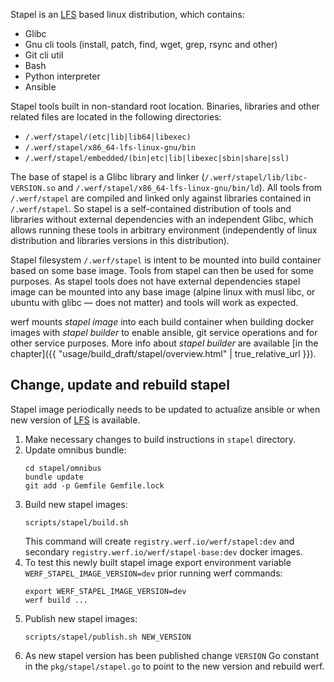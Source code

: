 Stapel is an [LFS](http://www.linuxfromscratch.org/lfs/view/stable) based linux distribution, which contains:

 * Glibc
 * Gnu cli tools (install, patch, find, wget, grep, rsync and other)
 * Git cli util
 * Bash
 * Python interpreter
 * Ansible

Stapel tools built in non-standard root location. Binaries, libraries and other related files are located in the following directories:

 * `/.werf/stapel/(etc|lib|lib64|libexec)`
 * `/.werf/stapel/x86_64-lfs-linux-gnu/bin`
 * `/.werf/stapel/embedded/(bin|etc|lib|libexec|sbin|share|ssl)`

The base of stapel is a Glibc library and linker (`/.werf/stapel/lib/libc-VERSION.so` and `/.werf/stapel/x86_64-lfs-linux-gnu/bin/ld`). All tools from `/.werf/stapel` are compiled and linked only against libraries contained in `/.werf/stapel`. So stapel is a self-contained distribution of tools and libraries without external dependencies with an independent Glibc, which allows running these tools in arbitrary environment (independently of linux distribution and libraries versions in this distribution).

Stapel filesystem `/.werf/stapel` is intent to be mounted into build container based on some base image. Tools from stapel can then be used for some purposes. As stapel tools does not have external dependencies stapel image can be mounted into any base image (alpine linux with musl libc, or ubuntu with glibc — does not matter) and tools will work as expected.

werf mounts _stapel image_ into each build container when building docker images with _stapel builder_ to enable ansible, git service operations and for other service purposes. More info about _stapel builder_ are available [in the chapter]({{ "usage/build_draft/stapel/overview.html" | true_relative_url }}).

## Change, update and rebuild stapel

Stapel image periodically needs to be updated to actualize ansible or when new version of [LFS](http://www.linuxfromscratch.org/lfs/view/stable) is available.

1.  Make necessary changes to build instructions in `stapel` directory.
2.  Update omnibus bundle:
    ```shell
    cd stapel/omnibus
    bundle update
    git add -p Gemfile Gemfile.lock
    ```
3.  Build new stapel images:
    ```shell
    scripts/stapel/build.sh
    ```
    This command will create `registry.werf.io/werf/stapel:dev` and secondary `registry.werf.io/werf/stapel-base:dev` docker images.
4.  To test this newly built stapel image export environment variable `WERF_STAPEL_IMAGE_VERSION=dev` prior running werf commands:
    ```shell
    export WERF_STAPEL_IMAGE_VERSION=dev
    werf build ...
    ```
5.  Publish new stapel images:
    ```shell
    scripts/stapel/publish.sh NEW_VERSION
    ```
6.  As new stapel version has been published change `VERSION` Go constant in the `pkg/stapel/stapel.go` to point to the new version and rebuild werf.
